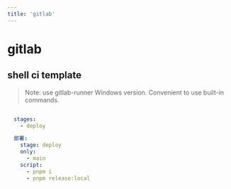 ```yaml
---
title: 'gitlab'
---
```


# gitlab

## shell ci template

> Note: use gitlab-runner Windows version. Convenient to use built-in commands.

```yaml

  stages:
    - deploy

  部署:
    stage: deploy
    only:
      - main
    script:
      - pnpm i
      - pnpm release:local

```
